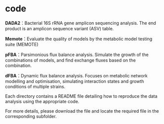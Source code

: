 # code

**DADA2**：Bacterial 16S rRNA gene amplicon sequencing analysis. The end product is an amplicon sequence variant (ASV) table.

**Memote**：Evaluate the quality of models by the metabolic model testing suite (MEMOTE)

**pFBA**：Parsimonious flux balance analysis. Simulate the growth of the combinations of models, and find exchange fluxes based on the combination.

**dFBA**：Dynamic flux balance analysis. Focuses on metabolic network modelling and optimisation, simulating interaction states and growth conditions of multiple strains.


  Each directory contains a README file detailing how to reproduce the data analysis using the appropriate code.

  For more details, please download the file and locate the required file in the corresponding subfolder.
